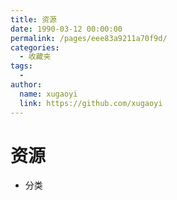 ```yaml
---
title: 资源
date: 1990-03-12 00:00:00
permalink: /pages/eee83a9211a70f9d/
categories:
  - 收藏夹
tags:
  - 
author: 
  name: xugaoyi
  link: https://github.com/xugaoyi
---
```

# 资源
- 分类